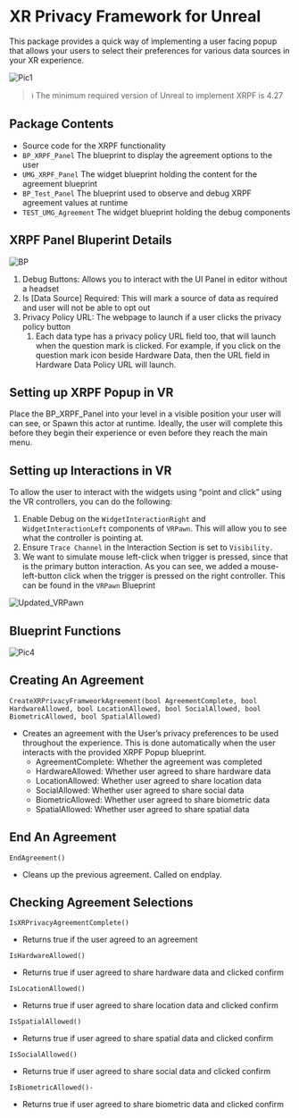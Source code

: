 # XR Privacy Framework for Unreal

This package provides a quick way of implementing a user facing popup that allows your users to select their preferences for various data sources in your XR experience.

![Pic1](https://user-images.githubusercontent.com/14244062/204058445-83293e11-4bb9-45bf-b04d-a265e04a3c09.png)


> ℹ️ The minimum required version of Unreal to implement XRPF is 4.27


## Package Contents

- Source code for the XRPF functionality
- `BP_XRPF_Panel` The blueprint to display the agreement options to the user
- `UMG_XRPF_Panel` The widget blueprint holding the content for the agreement blueprint
- `BP_Test_Panel` The blueprint used to observe and debug XRPF agreement values at runtime
- `TEST_UMG_Agreement` The widget blueprint holding the debug components

## XRPF Panel Bluperint Details

![BP](https://user-images.githubusercontent.com/14244062/207676612-cc9ea22a-be44-4f90-9c9a-96729aef2fb9.png)

1. Debug Buttons: Allows you to interact with the UI Panel in editor without a headset
2. Is [Data Source] Required: This will mark a source of data as required and user will not be able to opt out
3. Privacy Policy URL: The webpage to launch if a user clicks the privacy policy button
    1. Each data type has a privacy policy URL field too, that will launch when the question mark is clicked. For example, if you click on the question mark icon beside Hardware Data, then the URL field in Hardware Data Policy URL will launch.

## Setting up XRPF Popup in VR

Place the BP_XRPF_Panel into your level in a visible position your user will can see, or Spawn this actor at runtime. Ideally, the user will complete this before they begin their experience or even before they reach the main menu.

## Setting up Interactions in VR

To allow the user to interact with the widgets using “point and click” using the VR controllers, you can do the following:

1. Enable Debug on the `WidgetInteractionRight` and `WidgetInteractionLeft` components of `VRPawn`. This will allow you to see what the controller is pointing at. 
2. Ensure `Trace Channel` in the Interaction Section is set to `Visibility.`
3. We want to simulate mouse left-click when trigger is pressed, since that is the primary button interaction. As you can see, we added a mouse-left-button click when the trigger is pressed on the right controller. This can be found in the `VRPawn` Blueprint


![Updated_VRPawn](https://user-images.githubusercontent.com/14244062/204058925-c7584bc0-11a5-4d4e-9afd-1704c006eb77.png)


## Blueprint Functions

![Pic4](https://user-images.githubusercontent.com/14244062/204058825-db371eee-7414-4edd-b231-1f86d4c1e765.png)

## Creating An Agreement

`CreateXRPrivacyFramweorkAgreement(bool AgreementComplete, bool HardwareAllowed,
bool LocationAllowed, bool SocialAllowed, bool BiometricAllowed, bool SpatialAllowed)`

- Creates an agreement with the User’s privacy preferences to be used throughout the experience. This is done automatically when the user interacts with the provided XRPF Popup blueprint.
    - AgreementComplete: Whether the agreement was completed
    - HardwareAllowed: Whether user agreed to share hardware data
    - LocationAllowed: Whether user agreed to share location data
    - SocialAllowed: Whether user agreed to share social data
    - BiometricAllowed: Whether user agreed to share biometric data
    - SpatialAllowed: Whether user agreed to share spatial data

## End An Agreement

`EndAgreement()`

- Cleans up the previous agreement. Called on endplay.

## Checking Agreement Selections

`IsXRPrivacyAgreementComplete()`

- Returns true if the user agreed to an agreement

`IsHardwareAllowed()`

- Returns true if user agreed to share hardware data and clicked confirm

`IsLocationAllowed()`

- Returns true if user agreed to share location data and clicked confirm

`IsSpatialAllowed()`

- Returns true if user agreed to share spatial data and clicked confirm

`IsSocialAllowed()`

- Returns true if user agreed to share social data and clicked confirm

`IsBiometricAllowed()-`

- Returns true if user agreed to share biometric data and clicked confirm



